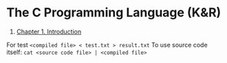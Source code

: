 # The C Programming Language (K&R)

1. [Chapter 1. Introduction](https://github.com/maraero/the-c-programming-language/tree/main/chapter-1-introduction)

For test
`<compiled file> < test.txt > result.txt`
To use source code itself:
`cat <source code file> | <compiled file>`

